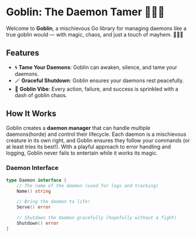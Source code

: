 # Goblin: The Daemon Tamer 🧙‍♂️👹

Welcome to **Goblin**, a mischievous Go library for managing daemons like a true goblin would — with magic, chaos, and just a touch of mayhem. 🧙‍♂️✨

## Features

- 🌀 **Tame Your Daemons**: Goblin can awaken, silence, and tame your daemons.
- 🪄 **Graceful Shutdown**: Goblin ensures your daemons rest peacefully.
- 🧻 **Goblin Vibe**: Every action, failure, and success is sprinkled with a dash of goblin chaos.

## How It Works

Goblin creates a **daemon manager** that can handle multiple daemons(horde) and control their lifecycle. Each daemon is a mischievous creature in its own right, and Goblin ensures they follow your commands (or at least tries its best!). With a playful approach to error handling and logging, Goblin never fails to entertain while it works its magic.

### Daemon Interface

```go
type Daemon interface {
    // The name of the daemon (used for logs and tracking)
    Name() string

    // Bring the daemon to life!
    Serve() error

    // Shutdown the daemon gracefully (hopefully without a fight)
    Shutdown() error
}
```
